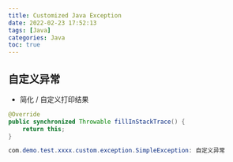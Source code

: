 ```yaml
---
title: Customized Java Exception
date: 2022-02-23 17:52:13
tags: [Java]
categories: Java
toc: true
---
```


## 自定义异常

- 简化 / 自定义打印结果
```java
@Override
public synchronized Throwable fillInStackTrace() {
    return this;
}

com.demo.test.xxxx.custom.exception.SimpleException: 自定义异常
```
